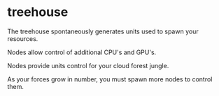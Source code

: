 # treehouse

The treehouse spontaneously generates units used to spawn your resources.

Nodes allow control of additional CPU's and GPU's.

Nodes provide units control for your cloud forest jungle.

As your forces grow in number, you must spawn more nodes to control them.
